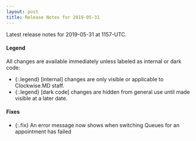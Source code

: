 ```yaml
---
layout: post
title: Release Notes for 2019-05-31
---
```


Latest release notes for 2019-05-31 at 1157-UTC.

<div class='legend' markdown='1'>

#### Legend

All changes are available immediately unless labeled as internal or dark code:

- {:.legend} [internal] changes are only visible or applicable to Clockwise.MD staff.
- {:.legend} [dark code] changes are hidden from general use until made visible at a later date.

</div>


<div class='fixes' markdown='1'>

#### Fixes

- {:.fix} An error message now shows when switching Queues for an appointment has failed

</div>

